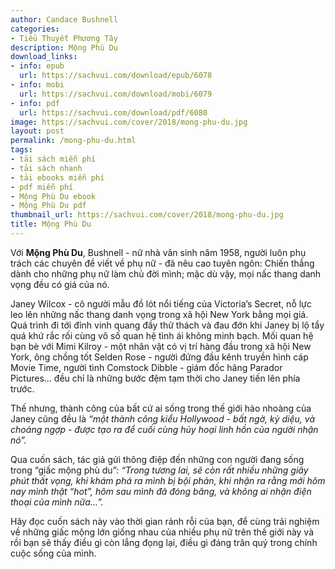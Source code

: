 ```yaml
---
author: Candace Bushnell
categories:
- Tiểu Thuyết Phương Tây
description: Mộng Phù Du
download_links:
- info: epub
  url: https://sachvui.com/download/epub/6078
- info: mobi
  url: https://sachvui.com/download/mobi/6079
- info: pdf
  url: https://sachvui.com/download/pdf/6080
image: https://sachvui.com/cover/2018/mong-phu-du.jpg
layout: post
permalink: /mong-phu-du.html
tags:
- tải sách miễn phí
- tải sách nhanh
- tải ebooks miễn phí
- pdf miễn phí
- Mộng Phù Du ebook
- Mộng Phù Du pdf
thumbnail_url: https://sachvui.com/cover/2018/mong-phu-du.jpg
title: Mộng Phù Du
---
```


 <div class="item-desc text-justify"> <p>Với <strong>Mộng Phù Du</strong>, Bushnell - nữ nhà văn sinh năm 1958, người luôn phụ trách các chuyên đề viết về phụ nữ - đã nêu cao tuyên ngôn: Chiến thắng dành cho những phụ nữ làm chủ đời mình; mặc dù vậy, mọi nấc thang danh vọng đều có giá của nó.</p><p>Janey Wilcox - cô người mẫu đồ lót nổi tiếng của Victoria’s Secret, nỗ lực leo lên những nấc thang danh vọng trong xã hội New York bằng mọi giá. Quá trình đi tới đỉnh vinh quang đầy thử thách và đau đớn khi Janey bị lộ tẩy quá khứ rắc rối cùng vô số quan hệ tình ái không minh bạch. Mối quan hệ bạn bè với Mimi Kilroy - một nhân vật có vị trí hàng đầu trong xã hội New York, ông chồng tốt Selden Rose - người đứng đầu kênh truyền hình cáp Movie Time, người tình Comstock Dibble - giám đốc hãng Parador Pictures… đều chỉ là những bước đệm tạm thời cho Janey tiến lên phía trước.</p><p>Thế nhưng, thành công của bất cứ ai sống trong thế giới hào nhoàng của Janey cũng đều là <em>“một thành công kiểu Hollywood - bất ngờ, kỳ diệu, và choáng ngợp - được tạo ra để cuối cùng hủy hoại linh hồn của người nhận nó”.</em></p><p>Qua cuốn sách, tác giả gửi thông điệp đến những con người đang sống trong “giấc mộng phù du”: <em>“Trong tương lai, sẽ còn rất nhiều những giây phút thất vọng, khi khám phá ra mình bị bội phản, khi nhận ra rằng mới hôm nay mình thật “hot”, hôm sau mình đã đóng băng, và không ai nhận điện thoại của mình nữa…”.</em></p><p>Hãy đọc cuốn sách này vào thời gian rảnh rỗi của bạn, để cùng trải nghiệm về những giấc mộng lớn giống nhau của nhiều phụ nữ trên thế giới này và rồi bạn sẽ thấy điều gì còn lắng đọng lại, điều gì đáng trân quý trong chính cuộc sống của mình.</p> </div>